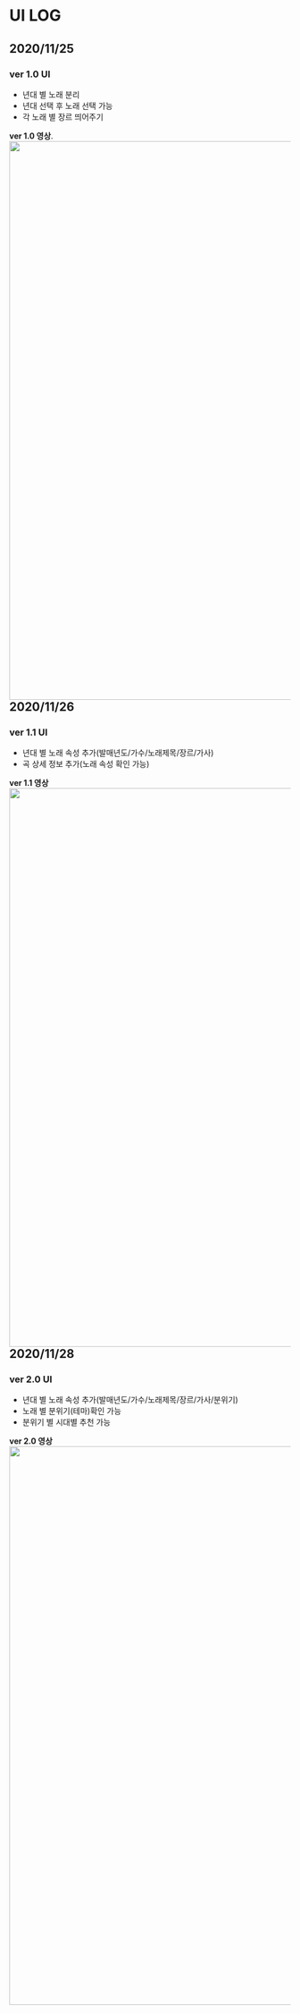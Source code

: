 # UI LOG
## 2020/11/25
### ver 1.0 UI

- 년대 별 노래 분리
- 년대 선택 후 노래 선택 가능
- 각 노래 별 장르 띄어주기

**ver 1.0 영상**.       
<img src='imgs/ui_ver_1_0.gif' align="left" width=1000>

## 2020/11/26
### ver 1.1 UI

- 년대 별 노래 속성 추가(발매년도/가수/노래제목/장르/가사)
- 곡 상세 정보 추가(노래 속성 확인 가능)

**ver 1.1 영상**
<img src='imgs/ui_ver_1_1.gif' align="right" width=1000>

## 2020/11/28
### ver 2.0 UI

- 년대 별 노래 속성 추가(발매년도/가수/노래제목/장르/가사/분위기)
- 노래 별 분위기(테마)확인 가능
- 분위기 별 시대별 추천 가능

**ver 2.0 영상**
<img src='imgs/ui_ver_2_0.gif' align="right" width=1000>


